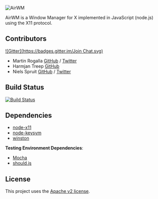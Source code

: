 ![AirWM](http://i.imgur.com/TZIgxK2.png)

AirWM is a Window Manager for X implemented in JavaScript (node.js) using the X11 protocol.

Contributors
------------
[![Gitter](https://badges.gitter.im/Join Chat.svg)](https://gitter.im/AirWM/AirWM?utm_source=badge&utm_medium=badge&utm_campaign=pr-badge&utm_content=badge)
* Martin Rogalla [GitHub](https://github.com/MartinRogalla/) / [Twitter](https://twitter.com/MartinRogalla)
* Harmjan Treep [GitHub](https://github.com/harmjan/)
* Niels Spruit [GitHub](https://github.com/nspruit/) / [Twitter](https://twitter.com/n_spruit)

Build Status
------------
[![Build Status](https://travis-ci.org/AirWM/AirWM.svg?branch=master)](https://travis-ci.org/AirWM/AirWM)

Dependencies
------------
* [node-x11](https://github.com/sidorares/node-x11/)
* [node-keysym](https://github.com/substack/node-keysym/)
* [winston](https://github.com/flatiron/winston/)

**Testing Environment Dependencies**:
* [Mocha](http://mochajs.org/)
* [should.js](https://github.com/tj/should.js/)

License
-------
This project uses the [Apache v2 license](/LICENSE).

